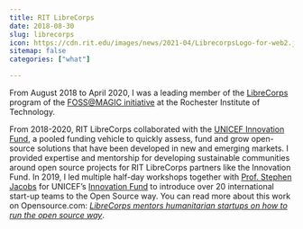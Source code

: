 ```yaml
---
title: RIT LibreCorps
date: 2018-08-30
slug: librecorps
icon: https://cdn.rit.edu/images/news/2021-04/LibrecorpsLogo-for-web2.jpg
sitemap: false
categories: ["what"]

---
```


From August 2018 to April 2020, I was a leading member of the [LibreCorps][1] program of the [FOSS@MAGIC initiative][2] at the Rochester Institute of Technology.

From 2018-2020, RIT LibreCorps collaborated with the [UNICEF Innovation Fund][3], a pooled funding vehicle to quickly assess, fund and grow open-source solutions that have been developed in new and emerging markets.
I provided expertise and mentorship for developing sustainable communities around open source projects for RIT LibreCorps partners like the Innovation Fund.
In 2019, I led multiple half-day workshops together with [Prof. Stephen Jacobs][4] for UNICEF’s [Innovation Fund][3] to introduce over 20 international start-up teams to the Open Source way.
You can read more about this work on Opensource.com: [_LibreCorps mentors humanitarian startups on how to run the open source way_][5].

[1]: https://fossrit.github.io/librecorps/
[2]: https://fossrit.github.io/about/
[3]: https://unicefinnovationfund.org/
[4]: https://www.rit.edu/directory/sxjics-stephen-jacobs
[5]: https://opensource.com/article/19/12/humanitarian-startups-open-source
